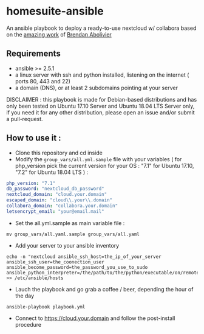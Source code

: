 # homesuite-ansible
An ansible playbook to deploy a ready-to-use nextcloud w/ collabora based on the [amazing work](https://brendan.abolivier.bzh/your-own-google-drive-docs/) of [Brendan Abolivier](https://twitter.com/BrenAbolivier)

## Requirements
- ansible >= 2.5.1
- a linux server with ssh and python installed, listening on the internet ( ports 80, 443 and 22)
- a domain (DNS), or at least 2 subdomains pointing at your server

DISCLAIMER : this playbook is made for Debian-based distributions and has only been tested on Ubuntu 17.10 Server and Ubuntu 18.04 LTS Server only, if you need it for any other distribution, please open an issue and/or submit a pull-request.

## How to use it :
- Clone this repository and cd inside
- Modify the ```group_vars/all.yml.sample``` file with your variables ( for php_version pick the current version for your OS : "7.1" for Ubuntu 17.10, "7.2" for Ubuntu 18.04 LTS ) :
```yaml
php_version: "7.1"
db_password: "nextcloud_db_password"
nextcloud_domain: "cloud.your.domain"
escaped_domain: "cloud\\.your\\.domain"
collabora_domain: "collabora.your.domain"
letsencrypt_email: "your@email.mail"
```
- Set the all.yml.sample as main variable file :
```
mv group_vars/all.yaml.sample group_vars/all.yaml
```

- Add your server to your ansible inventory
```
echo -n "nextcloud ansible_ssh_host=the_ip_of_your_server ansible_ssh_user=the_coonection_user ansible_become_password=the_password_you_use_to_sudo ansible_python_interpreter=/the/path/to/the/python/executable/on/remote/server" >> /etc/ansible/hosts
```

- Lauch the playbook and go grab a coffee / beer, depending the hour of the day 
```
ansible-playbook playbook.yml
```
- Connect to https://cloud.your.domain and follow the post-install procedure
